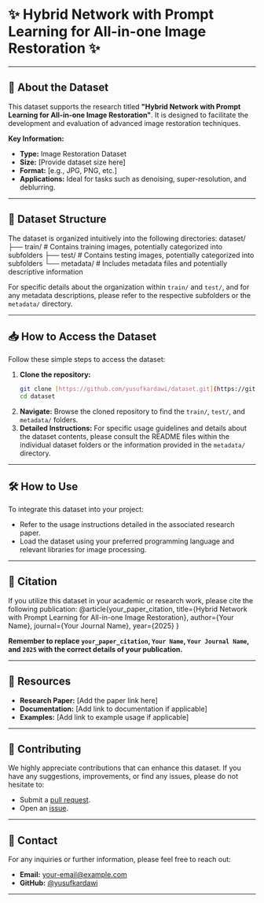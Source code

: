 # ✨ Hybrid Network with Prompt Learning for All-in-one Image Restoration ✨

---

## 📖 About the Dataset

This dataset supports the research titled **"Hybrid Network with Prompt Learning for All-in-one Image Restoration"**. It is designed to facilitate the development and evaluation of advanced image restoration techniques.

**Key Information:**

* **Type:** Image Restoration Dataset
* **Size:** [Provide dataset size here]
* **Format:** [e.g., JPG, PNG, etc.]
* **Applications:** Ideal for tasks such as denoising, super-resolution, and deblurring.

---

## 📂 Dataset Structure

The dataset is organized intuitively into the following directories:
dataset/
├── train/      # Contains training images, potentially categorized into subfolders
├── test/       # Contains testing images, potentially categorized into subfolders
└── metadata/   # Includes metadata files and potentially descriptive information

For specific details about the organization within `train/` and `test/`, and for any metadata descriptions, please refer to the respective subfolders or the `metadata/` directory.

---

## 📥 How to Access the Dataset

Follow these simple steps to access the dataset:

1.  **Clone the repository:**
    ```bash
    git clone [https://github.com/yusufkardawi/dataset.git](https://github.com/yusufkardawi/dataset.git)
    cd dataset
    ```
2.  **Navigate:** Browse the cloned repository to find the `train/`, `test/`, and `metadata/` folders.
3.  **Detailed Instructions:** For specific usage guidelines and details about the dataset contents, please consult the README files within the individual dataset folders or the information provided in the `metadata/` directory.

---

## 🛠️ How to Use

To integrate this dataset into your project:

* Refer to the usage instructions detailed in the associated research paper.
* Load the dataset using your preferred programming language and relevant libraries for image processing.

---

## 📄 Citation

If you utilize this dataset in your academic or research work, please cite the following publication:
@article{your_paper_citation,
title={Hybrid Network with Prompt Learning for All-in-one Image Restoration},
author={Your Name},
journal={Your Journal Name},
year={2025}
}

**Remember to replace `your_paper_citation`, `Your Name`, `Your Journal Name`, and `2025` with the correct details of your publication.**

---

## 🚀 Resources

* **Research Paper:** [Add the paper link here]
* **Documentation:** [Add link to documentation if applicable]
* **Examples:** [Add link to example usage if applicable]

---

## 🤝 Contributing

We highly appreciate contributions that can enhance this dataset. If you have any suggestions, improvements, or find any issues, please do not hesitate to:

* Submit a [pull request](https://github.com/yusufkardawi/dataset/pulls).
* Open an [issue](https://github.com/yusufkardawi/dataset/issues).

---

## 📧 Contact

For any inquiries or further information, please feel free to reach out:

* **Email:** [your-email@example.com](mailto:your-email@example.com)
* **GitHub:** [@yusufkardawi](https://github.com/yusufkardawi)

---

